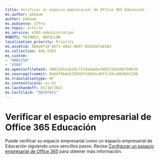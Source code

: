 ```yaml
---
title: Verificar el espacio empresarial de Office 365 Educación
ms.author: pebaum
author: pebaum
ms.audience: ITPro
ms.topic: article
ms.service: o365-administration
ROBOTS: NOINDEX, NOFOLLOW
localization_priority: Priority
ms.assetid: 686e8f18-b871-4dd2-864f-8562947ab583
ms.collection: Adm_O365
ms.custom:
- "9002258"
- "4360"
ms.openlocfilehash: d9022e51ab2dc7119adaebe3d8315dd18670963d
ms.sourcegitcommit: 0eb4f9bde53395b5fd4b5cd4ffc56ca96db91298
ms.translationtype: HT
ms.contentlocale: es-ES
ms.lasthandoff: 03/10/2021
ms.locfileid: "50707431"
---
```

# <a name="verify-office-365-education-tenant"></a>Verificar el espacio empresarial de Office 365 Educación

Puede verificar su espacio empresarial como un espacio empresarial de Educación siguiendo unos sencillos pasos. Revise [Configurar un espacio empresarial de Office 365](https://docs.microsoft.com/microsoft-365/education/deploy/create-your-office-365-tenant) para obtener más información. 
